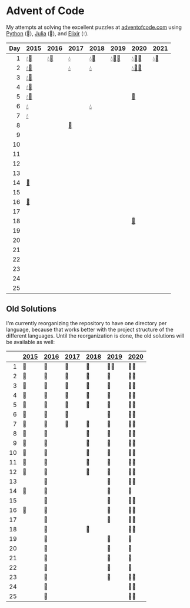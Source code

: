 # Advent of Code

My attempts at solving the excellent puzzles at [adventofcode.com](http://adventofcode.com/) using [Python](python/) (🐍), [Julia](julia/) (🎪), and [Elixir](elixir/) (💧).

|   Day | 2015                                                                                                                     | 2016                                                                                   | 2017                                           | 2018                                                                               | 2019                                                                                                                                                                  | 2020                                                                                                                     | 2021                                                               |
|------:|:-------------------------------------------------------------------------------------------------------------------------|:---------------------------------------------------------------------------------------|:-----------------------------------------------|:-----------------------------------------------------------------------------------|:----------------------------------------------------------------------------------------------------------------------------------------------------------------------|:-------------------------------------------------------------------------------------------------------------------------|:-------------------------------------------------------------------|
|     1 | [💧](elixir/lib/2015/01_not_quite_lisp)[🐍](python/2015/01_not_quite_lisp)                                                 | [💧](elixir/lib/2016/01_no_time_for_a_taxicab)[🐍](python/2016/01_no_time_for_a_taxicab) | [💧](elixir/lib/2017/01_inverse_captcha)        | [💧](elixir/lib/2018/01_chronal_calibration)[🐍](python/2018/01_chronal_calibration) | [💧](elixir/lib/2019/01_the_tyranny_of_the_rocket_equation)[🎪](julia/2019/01_the_tyranny_of_the_rocket_equation)[🐍](python/2019/01_the_tyranny_of_the_rocket_equation) | [💧](elixir/lib/2020/01_report_repair)[🎪](julia/2020/01_report_repair)[🐍](python/2020/01_report_repair)                   | [💧](elixir/lib/2021/01_sonar_sweep)[🐍](python/2021/01_sonar_sweep) |
|     2 | [💧](elixir/lib/2015/02_i_was_told_there_would_be_no_math)[🐍](python/2015/02_i_was_told_there_would_be_no_math)           |                                                                                        | [💧](elixir/lib/2017/02_corruption_checksum)    | [💧](elixir/lib/2018/02_inventory_management_system)                                |                                                                                                                                                                       | [💧](elixir/lib/2020/02_password_philosophy)[🎪](julia/2020/02_password_philosophy)[🐍](python/2020/02_password_philosophy) |                                                                    |
|     3 | [💧](elixir/lib/2015/03_perfectly_spherical_houses_in_a_vacuum)[🐍](python/2015/03_perfectly_spherical_houses_in_a_vacuum) |                                                                                        |                                                |                                                                                    |                                                                                                                                                                       |                                                                                                                          |                                                                    |
|     4 | [💧](elixir/lib/2015/04_the_ideal_stocking_stuffer)[🐍](python/2015/04_the_ideal_stocking_stuffer)                         |                                                                                        |                                                |                                                                                    |                                                                                                                                                                       |                                                                                                                          |                                                                    |
|     5 | [💧](elixir/lib/2015/05_doesnt_he_have_intern-elves_for_this)[🐍](python/2015/05_doesnt_he_have_intern-elves_for_this)     |                                                                                        |                                                |                                                                                    |                                                                                                                                                                       | [🐍](python/2020/05_binary_boarding)                                                                                      |                                                                    |
|     6 | [💧](elixir/lib/2015/06_probably_a_fire_hazard)                                                                           |                                                                                        |                                                | [💧](elixir/lib/2018/06_chronal_coordinates)                                        |                                                                                                                                                                       |                                                                                                                          |                                                                    |
|     7 | [💧](elixir/lib/2015/07_some_assembly_required)                                                                           |                                                                                        |                                                |                                                                                    |                                                                                                                                                                       |                                                                                                                          |                                                                    |
|     8 |                                                                                                                          |                                                                                        | [🐍](python/2017/08_i_heard_you_like_registers) |                                                                                    |                                                                                                                                                                       |                                                                                                                          |                                                                    |
|     9 |                                                                                                                          |                                                                                        |                                                |                                                                                    |                                                                                                                                                                       |                                                                                                                          |                                                                    |
|    10 |                                                                                                                          |                                                                                        |                                                |                                                                                    |                                                                                                                                                                       |                                                                                                                          |                                                                    |
|    11 |                                                                                                                          |                                                                                        |                                                |                                                                                    |                                                                                                                                                                       |                                                                                                                          |                                                                    |
|    12 |                                                                                                                          |                                                                                        |                                                |                                                                                    |                                                                                                                                                                       |                                                                                                                          |                                                                    |
|    13 |                                                                                                                          |                                                                                        |                                                |                                                                                    |                                                                                                                                                                       |                                                                                                                          |                                                                    |
|    14 | [🎪](julia/2015/14_reindeer_olympics)                                                                                     |                                                                                        |                                                |                                                                                    |                                                                                                                                                                       |                                                                                                                          |                                                                    |
|    15 |                                                                                                                          |                                                                                        |                                                |                                                                                    |                                                                                                                                                                       |                                                                                                                          |                                                                    |
|    16 | [🎪](julia/2015/16_aunt_sue)                                                                                              |                                                                                        |                                                |                                                                                    |                                                                                                                                                                       |                                                                                                                          |                                                                    |
|    17 |                                                                                                                          |                                                                                        |                                                |                                                                                    |                                                                                                                                                                       |                                                                                                                          |                                                                    |
|    18 |                                                                                                                          |                                                                                        |                                                |                                                                                    |                                                                                                                                                                       | [🐍](python/2020/18_operation_order)                                                                                      |                                                                    |
|    19 |                                                                                                                          |                                                                                        |                                                |                                                                                    |                                                                                                                                                                       |                                                                                                                          |                                                                    |
|    20 |                                                                                                                          |                                                                                        |                                                |                                                                                    |                                                                                                                                                                       |                                                                                                                          |                                                                    |
|    21 |                                                                                                                          |                                                                                        |                                                |                                                                                    |                                                                                                                                                                       |                                                                                                                          |                                                                    |
|    22 |                                                                                                                          |                                                                                        |                                                |                                                                                    |                                                                                                                                                                       |                                                                                                                          |                                                                    |
|    23 |                                                                                                                          |                                                                                        |                                                |                                                                                    |                                                                                                                                                                       |                                                                                                                          |                                                                    |
|    24 |                                                                                                                          |                                                                                        |                                                |                                                                                    |                                                                                                                                                                       |                                                                                                                          |                                                                    |
|    25 |                                                                                                                          |                                                                                        |                                                |                                                                                    |                                                                                                                                                                       |                                                                                                                          |                                                                    |

## Old Solutions

I'm currently reorganizing the repository to have one directory per language, because that works better with the project structure of the different languages. Until the reorganization is done, the old solutions will be available as well:

|      | [2015](2015/) | [2016](2016/) | [2017](2017/) | [2018](2018/) | [2019](2019/) | [2020](2020/) |
| ---: | ------------- | ------------- | ------------- | ------------- | ------------- | ------------- |
|    1 | 🐍             | 🐍             | 🐍             | 🐍             | 🐍🎪            | 🐍🎪            |
|    2 | 🐍             | 🐍             | 🐍             | 🐍             | 🐍             | 🐍🎪            |
|    3 | 🐍             | 🐍             | 🐍             | 🐍             | 🐍             | 🐍🎪            |
|    4 | 🐍             | 🐍             | 🐍             | 🐍             | 🐍             | 🐍🎪            |
|    5 | 🐍             | 🐍             | 🐍             | 🐍             | 🐍             | 🐍🎪            |
|    6 | 🐍             | 🐍             | 🐍             |               | 🐍             | 🐍🎪            |
|    7 | 🐍             | 🐍             | 🐍             | 🐍             | 🐍             | 🐍🎪            |
|    8 | 🐍             | 🐍             |               | 🐍             | 🐍             | 🐍🎪            |
|    9 | 🐍             | 🐍             |               | 🐍             | 🐍             | 🐍🎪            |
|   10 | 🐍             | 🐍             |               | 🐍             | 🐍             | 🐍🎪            |
|   11 | 🐍             | 🐍             |               | 🐍             | 🐍             | 🐍🎪            |
|   12 | 🐍             | 🐍             |               | 🐍             | 🐍             | 🐍🎪            |
|   13 |               | 🐍             |               |               | 🐍             | 🐍🎪            |
|   14 | 🎪             | 🐍             |               |               | 🐍             | 🐍             |
|   15 |               | 🐍             |               |               | 🐍             | 🐍🎪            |
|   16 | 🎪             | 🐍             |               |               | 🐍             | 🐍🎪            |
|   17 |               | 🐍             |               |               | 🐍             | 🐍🎪            |
|   18 |               | 🐍             |               | 🐍             |               | 🐍🎪            |
|   19 |               | 🐍             |               |               | 🐍             | 🐍             |
|   20 |               | 🐍             |               |               | 🐍             | 🎪             |
|   21 |               | 🐍             |               |               | 🐍             | 🎪             |
|   22 |               | 🐍             |               |               | 🐍             | 🎪             |
|   23 |               | 🐍             |               |               | 🐍             | 🐍🎪            |
|   24 |               | 🐍             |               |               |               | 🐍🎪            |
|   25 |               | 🐍             |               |               |               | 🐍🎪            |
